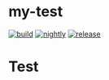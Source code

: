 # my-test

[![build](https://github.com/hayatoito/my-test/workflows/build/badge.svg)](https://github.com/hayatoito/my-test/actions)
[![nightly](https://github.com/hayatoito/my-test/workflows/weekly/badge.svg)](https://github.com/hayatoito/my-test/actions)
[![release](https://github.com/hayatoito/my-test/workflows/release/badge.svg)](https://github.com/hayatoito/my-test/actions)

# Test
